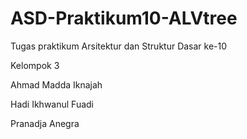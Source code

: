 # ASD-Praktikum10-ALVtree
Tugas praktikum Arsitektur dan Struktur Dasar ke-10

Kelompok 3

Ahmad Madda Iknajah

Hadi Ikhwanul Fuadi

Pranadja Anegra
